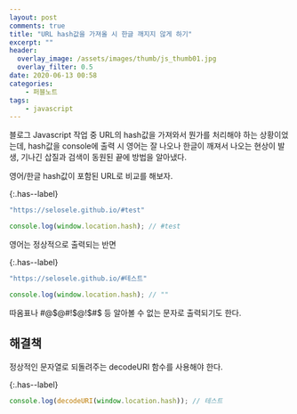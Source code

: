 ```yaml
---
layout: post
comments: true
title: "URL hash값을 가져올 시 한글 깨지지 않게 하기"
excerpt: ""
header:
  overlay_image: /assets/images/thumb/js_thumb01.jpg
  overlay_filter: 0.5
date: 2020-06-13 00:58
categories:
    - 퍼블노트
tags:
    - javascript
---
```

블로그 Javascript 작업 중 URL의 hash값을 가져와서 뭔가를 처리해야 하는 상황이었는데, hash값을 console에 출력 시 영어는 잘 나오나 한글이 깨져서 나오는 현상이 발생, 기나긴 삽질과 검색이 동원된 끝에 방법을 알아냈다.

영어/한글 hash값이 포함된 URL로 비교를 해보자.

{:.has--label}
```javascript
"https://selosele.github.io/#test"

console.log(window.location.hash); // #test 
```

영어는 정상적으로 출력되는 반면

{:.has--label}
```javascript
"https://selosele.github.io/#테스트"

console.log(window.location.hash); // ""
```

따옴표나 #@$@#!$@!$#$ 등 알아볼 수 없는 문자로 출력되기도 한다.

## 해결책

정상적인 문자열로 되돌려주는 decodeURI 함수를 사용해야 한다.

{:.has--label}
```javascript
console.log(decodeURI(window.location.hash)); // 테스트
```